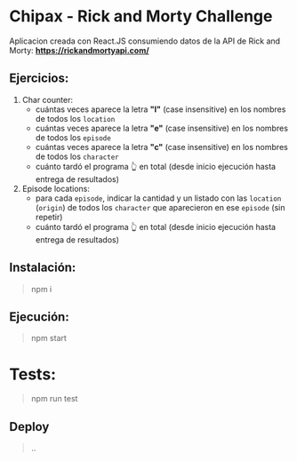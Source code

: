 # Chipax - Rick and Morty Challenge

Aplicacion creada con React.JS consumiendo datos de la API de Rick and Morty: **https://rickandmortyapi.com/**

## Ejercicios:

1. Char counter:
   - cuántas veces aparece la letra **"l"** (case insensitive) en los nombres de todos los `location`
   - cuántas veces aparece la letra **"e"** (case insensitive) en los nombres de todos los `episode`
   - cuántas veces aparece la letra **"c"** (case insensitive) en los nombres de todos los `character`
   - cuánto tardó el programa 👆 en total (desde inicio ejecución hasta entrega de resultados)
2. Episode locations:
   - para cada `episode`, indicar la cantidad y un listado con las `location` (`origin`) de todos los `character` que aparecieron en ese `episode` (sin repetir)
   - cuánto tardó el programa 👆 en total (desde inicio ejecución hasta entrega de resultados)

## Instalación:

> npm i

## Ejecución:

> npm start

# Tests:

> npm run test

## Deploy

> ..
